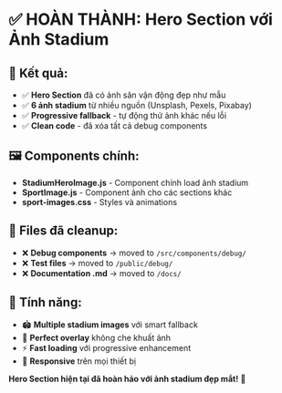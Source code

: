 # ✅ HOÀN THÀNH: Hero Section với Ảnh Stadium

## 🎯 **Kết quả:**
- ✅ **Hero Section** đã có ảnh sân vận động đẹp như mẫu
- ✅ **6 ảnh stadium** từ nhiều nguồn (Unsplash, Pexels, Pixabay)
- ✅ **Progressive fallback** - tự động thử ảnh khác nếu lỗi
- ✅ **Clean code** - đã xóa tất cả debug components

## 🖼️ **Components chính:**
- **StadiumHeroImage.js** - Component chính load ảnh stadium
- **SportImage.js** - Component ảnh cho các sections khác  
- **sport-images.css** - Styles và animations

## 📁 **Files đã cleanup:**
- ❌ **Debug components** → moved to `/src/components/debug/`
- ❌ **Test files** → moved to `/public/debug/`
- ❌ **Documentation .md** → moved to `/docs/`

## 🚀 **Tính năng:**
- 🏟️ **Multiple stadium images** với smart fallback
- 🎨 **Perfect overlay** không che khuất ảnh
- ⚡ **Fast loading** với progressive enhancement
- 📱 **Responsive** trên mọi thiết bị

**Hero Section hiện tại đã hoàn hảo với ảnh stadium đẹp mắt!** 🎊